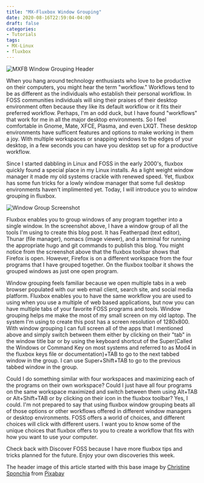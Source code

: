 ```yaml
---
title: "MX-Fluxbox Window Grouping"
date: 2020-08-16T22:59:04-04:00
draft: false
categories:
- Tutorials
tags:
- MX-Linux
- fluxbox
---
```


![MXFB Window Grouping Header](/mxfb-window-grouping.png)

When you hang around technology enthusiasts who love to be productive on their computers, you might hear the term "workflow." Workflows tend to be as different as the individuals who establish their personal workflow. In FOSS communities individuals will sing their praises of their desktop environment often because they like its default workflow or it fits their preferred workflow. Perhaps, I'm an odd duck, but I have found "workflows" that work for me in all the major desktop environments. So I feel comfortable in Gnome, Mate, XFCE, Plasma, and even LXQT. These desktop environments have sufficent features and options to make working in them a joy. With multiple workspaces or snapping windows to the edges of your desktop, in a few seconds you can have you desktop set up for a productive workflow. 

Since I started dabbling in Linux and FOSS in the early 2000's, fluxbox quickly found a special place in my Linux installs. As a light weight window manager it made my old systems crackle with renewed speed. Yet, fluxbox has some fun tricks for a lowly window manager that some full desktop environments haven't implimented yet. Today, I will introduce you to window grouping in fluxbox.

![Window Group Screenshot](/mxfb-windowgroup-screenshot.png)

Fluxbox enables you to group windows of any program together into a single window. In the screenshot above, I have a window group of all the tools I'm using to create this blog post. It has Featherpad (text editor), Thunar (file manager), nomacs (image viewer), and a terminal for running the appropriate hugo and git commands to publish this blog. You might notice from the screenshot above that the fluxbox toolbar shows that Firefox is open. However, Firefox is on a different workspace from the four programs that I have grouped together. On the fluxbox toolbar it shows the grouped windows as just one open program.

Window grouping feels familiar because we open multiple tabs in a web browser populated with our web email client, search site, and social media platform. Fluxbox enables you to have the same workflow you are used to using when you use a multiple of web based applications, but now you can have multiple tabs of your favorite FOSS programs and tools. Window grouping helps me make the most of my small screen on my old laptop. The system I'm using to create this post has a screen resolution of 1280x800. With window grouping I can full screen all of the apps that I mentioned above and simply switch between them either by clicking on their "tab" in the window title bar or by using the keyboard shortcut of the Super(Called the Windows or Command Key on most systems and referred to as Mod4 in the fluxbox keys file or documentation)+TAB to go to the next tabbed window in the group. I can use Super+Shift+TAB to go to the previous tabbed window in the group.

Could I do something similar with four workspaces and maximizing each of the programs on their own workspace? Could I just have all four programs on the same workspace maximized and switch between them using Alt+TAB or Alt+Shift+TAB or by clicking on their icon in the fluxbox toolbar? Yes, I could. I'm not prepared to say that using fluxbox window grouping beats all of those options or other workflows offered in different window managers or desktop environments. FOSS offers a world of choices, and different choices will click with different users. I want you to know some of the unique choices that fluxbox offers to you to create a workflow that fits with how you want to use your computer.

Check back with Discover FOSS because I have more fluxbox tips and tricks planned for the future. Enjoy your own discoveries this week.

The header image of this article started with this base image by <a href="https://pixabay.com/users/Sponchia-443272/?utm_source=link-attribution&amp;utm_medium=referral&amp;utm_campaign=image&amp;utm_content=627031">Christine Sponchia</a> from <a href="https://pixabay.com/?utm_source=link-attribution&amp;utm_medium=referral&amp;utm_campaign=image&amp;utm_content=627031">Pixabay</a>
